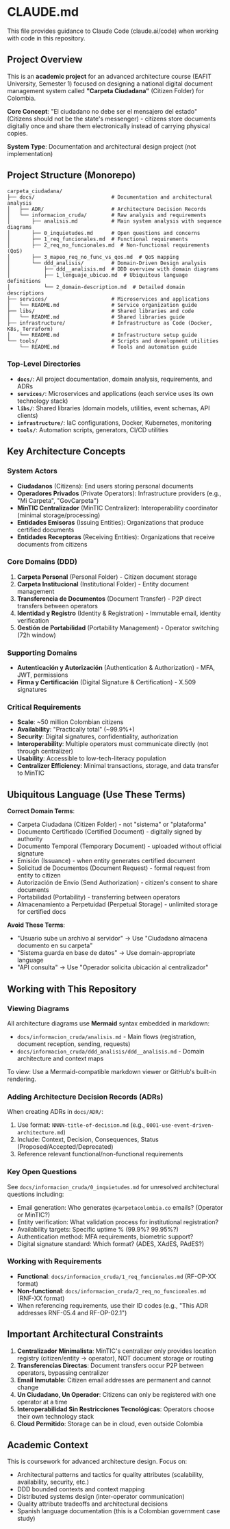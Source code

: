 # CLAUDE.md

This file provides guidance to Claude Code (claude.ai/code) when working with code in this repository.

## Project Overview

This is an **academic project** for an advanced architecture course (EAFIT University, Semester 1) focused on designing a national digital document management system called **"Carpeta Ciudadana"** (Citizen Folder) for Colombia.

**Core Concept**: "El ciudadano no debe ser el mensajero del estado" (Citizens should not be the state's messenger) - citizens store documents digitally once and share them electronically instead of carrying physical copies.

**System Type**: Documentation and architectural design project (not implementation)

## Project Structure (Monorepo)

```
carpeta_ciudadana/
├── docs/                         # Documentation and architectural analysis
│   ├── ADR/                      # Architecture Decision Records
│   └── informacion_cruda/        # Raw analysis and requirements
│       ├── analisis.md           # Main system analysis with sequence diagrams
│       ├── 0_inquietudes.md      # Open questions and concerns
│       ├── 1_req_funcionales.md  # Functional requirements
│       ├── 2_req_no_funcionales.md  # Non-functional requirements (QoS)
│       ├── 3_mapeo_req_no_func_vs_qos.md  # QoS mapping
│       └── ddd_analisis/         # Domain-Driven Design analysis
│           ├── ddd__analisis.md  # DDD overview with domain diagrams
│           ├── 1_lenguaje_ubicuo.md  # Ubiquitous language definitions
│           └── 2_domain-description.md  # Detailed domain descriptions
├── services/                     # Microservices and applications
│   └── README.md                 # Service organization guide
├── libs/                         # Shared libraries and code
│   └── README.md                 # Shared libraries guide
├── infrastructure/               # Infrastructure as Code (Docker, K8s, Terraform)
│   └── README.md                 # Infrastructure setup guide
└── tools/                        # Scripts and development utilities
    └── README.md                 # Tools and automation guide
```

### Top-Level Directories

- **`docs/`**: All project documentation, domain analysis, requirements, and ADRs
- **`services/`**: Microservices and applications (each service uses its own technology stack)
- **`libs/`**: Shared libraries (domain models, utilities, event schemas, API clients)
- **`infrastructure/`**: IaC configurations, Docker, Kubernetes, monitoring
- **`tools/`**: Automation scripts, generators, CI/CD utilities

## Key Architecture Concepts

### System Actors
- **Ciudadanos** (Citizens): End users storing personal documents
- **Operadores Privados** (Private Operators): Infrastructure providers (e.g., "Mi Carpeta", "GovCarpeta")
- **MinTIC Centralizador** (MinTIC Centralizer): Interoperability coordinator (minimal storage/processing)
- **Entidades Emisoras** (Issuing Entities): Organizations that produce certified documents
- **Entidades Receptoras** (Receiving Entities): Organizations that receive documents from citizens

### Core Domains (DDD)
1. **Carpeta Personal** (Personal Folder) - Citizen document storage
2. **Carpeta Institucional** (Institutional Folder) - Entity document management
3. **Transferencia de Documentos** (Document Transfer) - P2P direct transfers between operators
4. **Identidad y Registro** (Identity & Registration) - Immutable email, identity verification
5. **Gestión de Portabilidad** (Portability Management) - Operator switching (72h window)

### Supporting Domains
- **Autenticación y Autorización** (Authentication & Authorization) - MFA, JWT, permissions
- **Firma y Certificación** (Digital Signature & Certification) - X.509 signatures

### Critical Requirements
- **Scale**: ~50 million Colombian citizens
- **Availability**: "Practically total" (~99.9%+)
- **Security**: Digital signatures, confidentiality, authorization
- **Interoperability**: Multiple operators must communicate directly (not through centralizer)
- **Usability**: Accessible to low-tech-literacy population
- **Centralizer Efficiency**: Minimal transactions, storage, and data transfer to MinTIC

## Ubiquitous Language (Use These Terms)

**Correct Domain Terms**:
- Carpeta Ciudadana (Citizen Folder) - not "sistema" or "plataforma"
- Documento Certificado (Certified Document) - digitally signed by authority
- Documento Temporal (Temporary Document) - uploaded without official signature
- Emisión (Issuance) - when entity generates certified document
- Solicitud de Documentos (Document Request) - formal request from entity to citizen
- Autorización de Envío (Send Authorization) - citizen's consent to share documents
- Portabilidad (Portability) - transferring between operators
- Almacenamiento a Perpetuidad (Perpetual Storage) - unlimited storage for certified docs

**Avoid These Terms**:
- "Usuario sube un archivo al servidor" → Use "Ciudadano almacena documento en su carpeta"
- "Sistema guarda en base de datos" → Use domain-appropriate language
- "API consulta" → Use "Operador solicita ubicación al centralizador"

## Working with This Repository

### Viewing Diagrams
All architecture diagrams use **Mermaid** syntax embedded in markdown:
- `docs/informacion_cruda/analisis.md` - Main flows (registration, document reception, sending, requests)
- `docs/informacion_cruda/ddd_analisis/ddd__analisis.md` - Domain architecture and context maps

To view: Use a Mermaid-compatible markdown viewer or GitHub's built-in rendering.

### Adding Architecture Decision Records (ADRs)
When creating ADRs in `docs/ADR/`:
1. Use format: `NNNN-title-of-decision.md` (e.g., `0001-use-event-driven-architecture.md`)
2. Include: Context, Decision, Consequences, Status (Proposed/Accepted/Deprecated)
3. Reference relevant functional/non-functional requirements

### Key Open Questions
See `docs/informacion_cruda/0_inquietudes.md` for unresolved architectural questions including:
- Email generation: Who generates `@carpetacolombia.co` emails? (Operator or MinTIC?)
- Entity verification: What validation process for institutional registration?
- Availability targets: Specific uptime % (99.9%? 99.95%?)
- Authentication method: MFA requirements, biometric support?
- Digital signature standard: Which format? (ADES, XAdES, PAdES?)

### Working with Requirements
- **Functional**: `docs/informacion_cruda/1_req_funcionales.md` (RF-OP-XX format)
- **Non-functional**: `docs/informacion_cruda/2_req_no_funcionales.md` (RNF-XX format)
- When referencing requirements, use their ID codes (e.g., "This ADR addresses RNF-05.4 and RF-OP-02.1")

## Important Architectural Constraints

1. **Centralizador Minimalista**: MinTIC's centralizer only provides location registry (citizen/entity → operator), NOT document storage or routing
2. **Transferencias Directas**: Document transfers occur P2P between operators, bypassing centralizer
3. **Email Inmutable**: Citizen email addresses are permanent and cannot change
4. **Un Ciudadano, Un Operador**: Citizens can only be registered with one operator at a time
5. **Interoperabilidad Sin Restricciones Tecnológicas**: Operators choose their own technology stack
6. **Cloud Permitido**: Storage can be in cloud, even outside Colombia

## Academic Context

This is coursework for advanced architecture design. Focus on:
- Architectural patterns and tactics for quality attributes (scalability, availability, security, etc.)
- DDD bounded contexts and context mapping
- Distributed systems design (inter-operator communication)
- Quality attribute tradeoffs and architectural decisions
- Spanish language documentation (this is a Colombian government case study)

